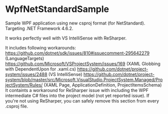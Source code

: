 # WpfNetStandardSample
Sample WPF application using new csproj format (for NetStandard). Targeting .NET Framework 4.6.2.

It works perfectly well with VS IntelliSense with ReSharper.

It includes following workarounds:
https://github.com/dotnet/sdk/issues/810#issuecomment-295642279 (LanguageTargets)
https://github.com/Microsoft/VSProjectSystem/issues/169 (XAML Globbing with DependentUpon for .xaml.cs)
https://github.com/dotnet/project-system/issues/2488 (VS IntelliSense)
https://github.com/dotnet/project-system/blob/master/src/Microsoft.VisualStudio.ProjectSystem.Managed/ProjectSystem/Rules/ (XAML Page, ApplicationDefinition, ProjectItemsSchema)
It containts a workaround for ReSharper issue with including the WPF intermediate C# files into the project model (not yet reported issue). If you're not using ReSharper, you can safely remove this section from every .csproj file.